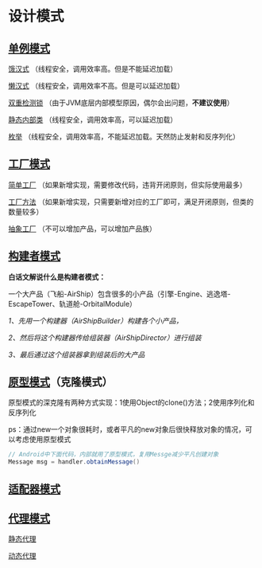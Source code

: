# 设计模式

## [单例模式](src/a/b/c/singleton)

[饿汉式](src/a/b/c/singleton/Test01.java) （线程安全，调用效率高。但是不能延迟加载）

[懒汉式](src/a/b/c/singleton/Test02.java) （线程安全，调用效率不高。但是可以延迟加载）

[双重检测锁](src/a/b/c/singleton/Test03.java) （由于JVM底层内部模型原因，偶尔会出问题，**不建议使用**）

[静态内部类](src/a/b/c/singleton/Test04.java) （线程安全，调用效率高，可以延迟加载）

[枚举](src/a/b/c/singleton/Test05.java) （线程安全，调用效率高，不能延迟加载。天然防止发射和反序列化）



## [工厂模式](/src/a/b/c/factory)

[简单工厂](/src/a/b/c/factory/simple) （如果新增实现，需要修改代码，违背开闭原则，但实际使用最多）

[工厂方法](/src/a/b/c/factory/method) （如果新增实现，只需要新增对应的工厂即可，满足开闭原则，但类的数量较多）

[抽象工厂](/src/a/b/c/factory/abstractt) （不可以增加产品，可以增加产品族） 



## [构建者模式](/src/a/b/c/builder)

**白话文解说什么是构建者模式：**

 一个大产品（飞船-AirShip）包含很多的小产品（引擎-Engine、逃逸塔-EscapeTower、轨道舱-OrbitalModule） 

*1、先用一个构建器（AirShipBuilder）构建各个小产品，* 

*2、然后将这个构建器传给组装器（AirShipDirector）进行组装* 

*3、最后通过这个组装器拿到组装后的大产品*



## [原型模式](/src/a/b/c/prototype)（克隆模式）

原型模式的深克隆有两种方式实现：1使用Object的clone()方法；2使用序列化和反序列化

ps：通过new一个对象很耗时，或者平凡的new对象后很快释放对象的情况，可以考虑使用原型模式

```java
// Android中下面代码，内部就用了原型模式，复用Messge减少平凡创建对象
Message msg = handler.obtainMessage()
```



## [适配器模式](/src/a/b/c/adapter)



## [代理模式](/src/a/b/c/proxy)

[静态代理](/src/a/b/c/proxy/stati)

[动态代理](/src/a/b/c/proxy/dynamic)